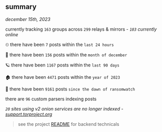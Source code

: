 
## summary
_december 15th, 2023_

currently tracking `163` groups across `299` relays & mirrors - _`103` currently online_

⏲ there have been `7` posts within the `last 24 hours`

🦈 there have been `156` posts within the `month of december`

🪐 there have been `1167` posts within the `last 90 days`

🏚 there have been `4471` posts within the `year of 2023`

🦕 there have been `9161` posts `since the dawn of ransomwatch`

there are `96` custom parsers indexing posts

_`20` sites using v2 onion services are no longer indexed - [support.torproject.org](https://support.torproject.org/onionservices/v2-deprecation/)_

> see the project [README](https://github.com/joshhighet/ransomwatch#ransomwatch--) for backend technicals
